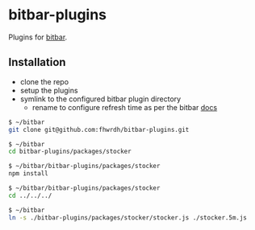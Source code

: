 # bitbar-plugins

Plugins for [bitbar](https://github.com/matryer/bitbar).

## Installation

- clone the repo
- setup the plugins
- symlink to the configured bitbar plugin directory
  - rename to configure refresh time as per the bitbar [docs](https://github.com/matryer/bitbar#configure-the-refresh-time)

```bash
$ ~/bitbar
git clone git@github.com:fhwrdh/bitbar-plugins.git

$ ~/bitbar
cd bitbar-plugins/packages/stocker

$ ~/bitbar/bitbar-plugins/packages/stocker
npm install

$ ~/bitbar/bitbar-plugins/packages/stocker
cd ../../../

$ ~/bitbar
ln -s ./bitbar-plugins/packages/stocker/stocker.js ./stocker.5m.js

```
